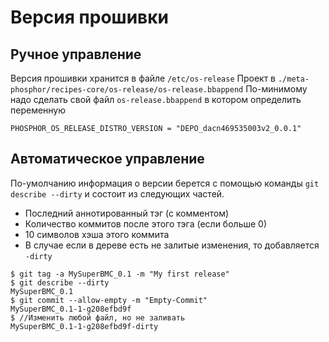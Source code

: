# Версия прошивки
## Ручное управление
Версия прошивки хранится в файле `/etc/os-release`
Проект в `./meta-phosphor/recipes-core/os-release/os-release.bbappend`
По-минимому надо сделать свой файл `os-release.bbappend` в котором определить переменную
```
PHOSPHOR_OS_RELEASE_DISTRO_VERSION = "DEPO_dacn469535003v2_0.0.1"
```
## Автоматическое управление
По-умолчанию информация о версии берется с помощью команды `git describe --dirty` и состоит из следующих частей.
- Последний аннотированный тэг (с комментом)
- Количество коммитов после этого тэга (если больше 0)
- 10 символов хэша этого коммита
- В случае если в дереве есть не залитые изменения, то добавляется `-dirty`
```
$ git tag -a MySuperBMC_0.1 -m "My first release"
$ git describe --dirty
MySuperBMC_0.1
$ git commit --allow-empty -m "Empty-Commit"
MySuperBMC_0.1-1-g208efbd9f
$ //Изменить любой файл, но не заливать
MySuperBMC_0.1-1-g208efbd9f-dirty
```